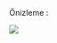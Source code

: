 Önizleme : 

<img src="https://www.evrenselkod.com/wp-content/uploads/2022/01/HTML-CSS-ve-Javascript-ile-Rastgele-Sifre-Olusturucu.gif">

